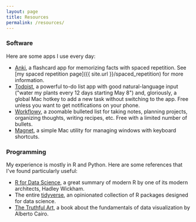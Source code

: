 ```yaml
---
layout: page
title: Resources
permalink: /resources/
---
```


### Software
Here are some apps I use every day:
- [Anki](https://apps.ankiweb.net), a flashcard app for memorizing facts with spaced repetition. See [my spaced repetition page]({{ site.url }}/spaced_repetition) for more information.
- [Todoist](https://todoist.com), a powerful to-do list app with good natural-language input ("water my plants every 12 days starting May 8") and, gloriously, a global Mac hotkey to add a new task without switching to the app. Free unless you want to get notifications on your phone.
- [Workflowy](https://workflowy.con), a zoomable bulleted list for taking notes, planning projects, organizing thoughts, writing recipes, etc. Free with a limited number of bullets.
- [Magnet](https://https://magnet.crowdcafe.com/), a simple Mac utility for managing windows with keyboard shortcuts.

### Programming
My experience is mostly in R and Python. Here are some references that I've found particularly useful:
- [R for Data Science](https://r4ds.hadley.nz/), a great summary of modern R by one of its modern architects, Hadley Wickham.
- The entire [tidyverse](https://tidyverse.org), an opinionated collection of R packages designed for data science.
- [The Truthful Art](http://www.thefunctionalart.com/p/the-truthful-art-book.html), a book about the fundamentals of data visualization by Alberto Cairo.